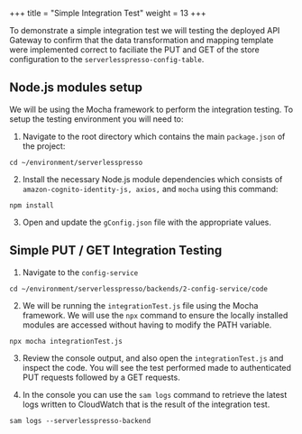 +++
title = "Simple Integration Test"
weight = 13
+++

To demonstrate a simple integration test we will testing the deployed API Gateway to confirm that the data transformation and mapping template were implemented correct to faciliate the PUT and GET of the store configuration to the `serverlesspresso-config-table`.  

## Node.js modules setup ##
We will be using the Mocha framework to perform the integration testing. To setup the testing environment you will need to:
1. Navigate to the root directory which contains the main `package.json` of the project:
```
cd ~/environment/serverlesspresso
```
2. Install the necessary Node.js module dependencies which consists of `amazon-cognito-identity-js, axios,` and `mocha` using this command:
```code
npm install
```
3. Open and update the `gConfig.json` file with the appropriate values.


## Simple PUT / GET Integration Testing ##
1. Navigate to the `config-service`
```
cd ~/environment/serverlesspresso/backends/2-config-service/code
```
2. We will be running the `integrationTest.js` file using the Mocha framework. We will use the `npx` command to ensure the locally installed modules are accessed without having to modify the PATH variable.
```
npx mocha integrationTest.js
```

3. Review the console output, and also open the `integrationTest.js` and inspect the code. You will see the test performed made to authenticated PUT requests followed by a GET requests.

4. In the console you can use the `sam logs` command to retrieve the latest logs written to CloudWatch that is the result of the integration test.
```
sam logs --serverlesspresso-backend
```